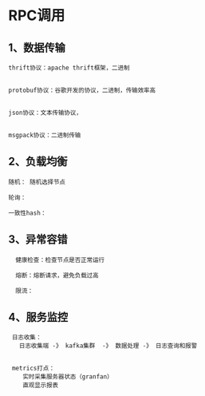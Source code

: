 # RPC调用

## 1、数据传输

    thrift协议：apache thrift框架，二进制
        
    
    protobuf协议：谷歌开发的协议，二进制，传输效率高
    
    
    json协议：文本传输协议，
    
    
    msgpack协议：二进制传输
    
## 2、负载均衡

    随机： 随机选择节点
    
    轮询： 
    
    一致性hash：
         
    
## 3、异常容错

      健康检查：检查节点是否正常运行
      
      熔断：熔断请求，避免负载过高
      
      限流：    
        
    
    
## 4、服务监控

     日志收集：
       日志收集端 -》 kafka集群  -》 数据处理 -》 日志查询和报警
       
     
     metrics打点：
        实时采集服务器状态（granfan） 
        直观显示报表 
     
         
    